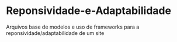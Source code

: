 # Reponsividade-e-Adaptabilidade
 Arquivos base de modelos e uso de frameworks para a reponsividade/adaptabilidade de um site 
